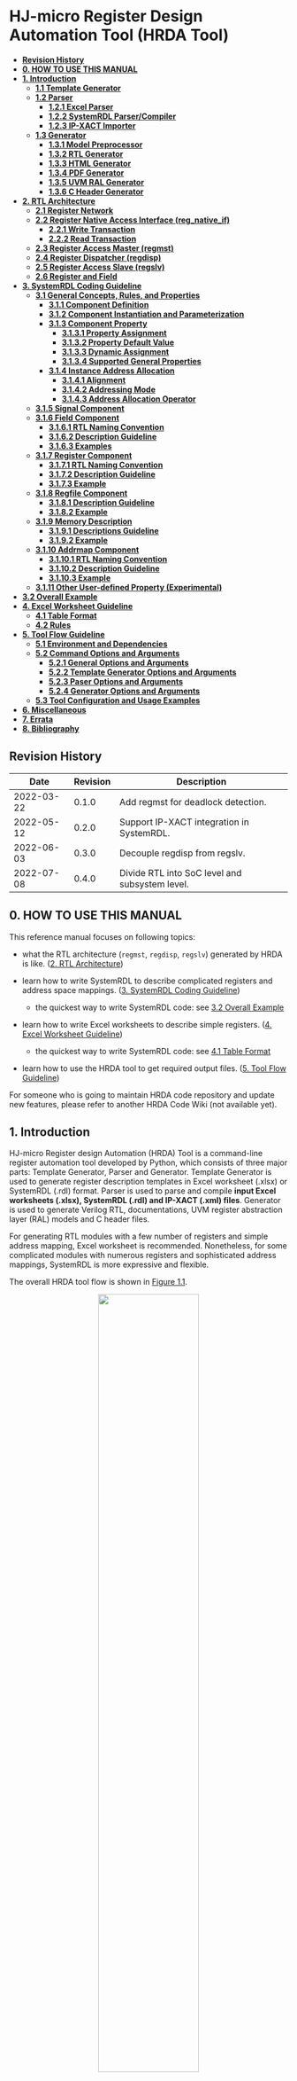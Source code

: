 # **HJ-micro Register Design Automation Tool (HRDA Tool)**

<!-- @import "[TOC]" {cmd="toc" depthFrom=2 depthTo=6 orderedList=false} -->

<!-- code_chunk_output -->

- [**Revision History**](#revision-history)
- [**0. HOW TO USE THIS MANUAL**](#0-how-to-use-this-manual)
- [**1. Introduction**](#1-introduction)
  - [**1.1 Template Generator**](#11-template-generator)
  - [**1.2 Parser**](#12-parser)
    - [**1.2.1 Excel Parser**](#121-excel-parser)
    - [**1.2.2 SystemRDL Parser/Compiler**](#122-systemrdl-parsercompiler)
    - [**1.2.3 IP-XACT Importer**](#123-ip-xact-importer)
  - [**1.3 Generator**](#13-generator)
    - [**1.3.1 Model Preprocessor**](#131-model-preprocessor)
    - [**1.3.2 RTL Generator**](#132-rtl-generator)
    - [**1.3.3 HTML Generator**](#133-html-generator)
    - [**1.3.4 PDF Generator**](#134-pdf-generator)
    - [**1.3.5 UVM RAL Generator**](#135-uvm-ral-generator)
    - [**1.3.6 C Header Generator**](#136-c-header-generator)
- [**2. RTL Architecture**](#2-rtl-architecture)
  - [**2.1 Register Network**](#21-register-network)
  - [**2.2 Register Native Access Interface (reg_native_if)**](#22-register-native-access-interface-reg_native_if)
    - [**2.2.1 Write Transaction**](#221-write-transaction)
    - [**2.2.2 Read Transaction**](#222-read-transaction)
  - [**2.3 Register Access Master (regmst)**](#23-register-access-master-regmst)
  - [**2.4 Register Dispatcher (regdisp)**](#24-register-dispatcher-regdisp)
  - [**2.5 Register Access Slave (regslv)**](#25-register-access-slave-regslv)
  - [**2.6 Register and Field**](#26-register-and-field)
- [**3. SystemRDL Coding Guideline**](#3-systemrdl-coding-guideline)
  - [**3.1 General Concepts, Rules, and Properties**](#31-general-concepts-rules-and-properties)
    - [**3.1.1 Component Definition**](#311-component-definition)
    - [**3.1.2 Component Instantiation and Parameterization**](#312-component-instantiation-and-parameterization)
    - [**3.1.3 Component Property**](#313-component-property)
      - [**3.1.3.1 Property Assignment**](#3131-property-assignment)
      - [**3.1.3.2 Property Default Value**](#3132-property-default-value)
      - [**3.1.3.3 Dynamic Assignment**](#3133-dynamic-assignment)
      - [**3.1.3.4 Supported General Properties**](#3134-supported-general-properties)
    - [**3.1.4 Instance Address Allocation**](#314-instance-address-allocation)
      - [**3.1.4.1 Alignment**](#3141-alignment)
      - [**3.1.4.2 Addressing Mode**](#3142-addressing-mode)
      - [**3.1.4.3 Address Allocation Operator**](#3143-address-allocation-operator)
  - [**3.1.5 Signal Component**](#315-signal-component)
  - [**3.1.6 Field Component**](#316-field-component)
    - [**3.1.6.1 RTL Naming Convention**](#3161-rtl-naming-convention)
    - [**3.1.6.2 Description Guideline**](#3162-description-guideline)
    - [**3.1.6.3 Examples**](#3163-examples)
  - [**3.1.7 Register Component**](#317-register-component)
    - [**3.1.7.1 RTL Naming Convention**](#3171-rtl-naming-convention)
    - [**3.1.7.2 Description Guideline**](#3172-description-guideline)
    - [**3.1.7.3 Example**](#3173-example)
  - [**3.1.8 Regfile Component**](#318-regfile-component)
    - [**3.1.8.1 Description Guideline**](#3181-description-guideline)
    - [**3.1.8.2 Example**](#3182-example)
  - [**3.1.9 Memory Description**](#319-memory-description)
    - [**3.1.9.1 Descriptions Guideline**](#3191-descriptions-guideline)
    - [**3.1.9.2 Example**](#3192-example)
  - [**3.1.10 Addrmap Component**](#3110-addrmap-component)
    - [**3.1.10.1 RTL Naming Convention**](#31101-rtl-naming-convention)
    - [**3.1.10.2 Description Guideline**](#31102-description-guideline)
    - [**3.1.10.3 Example**](#31103-example)
  - [**3.1.11 Other User-defined Property (Experimental)**](#3111-other-user-defined-property-experimental)
- [**3.2 Overall Example**](#32-overall-example)
- [**4. Excel Worksheet Guideline**](#4-excel-worksheet-guideline)
  - [**4.1 Table Format**](#41-table-format)
  - [**4.2 Rules**](#42-rules)
- [**5. Tool Flow Guideline**](#5-tool-flow-guideline)
  - [**5.1 Environment and Dependencies**](#51-environment-and-dependencies)
  - [**5.2 Command Options and Arguments**](#52-command-options-and-arguments)
    - [**5.2.1 General Options and Arguments**](#521-general-options-and-arguments)
    - [**5.2.2 Template Generator Options and Arguments**](#522-template-generator-options-and-arguments)
    - [**5.2.3 Paser Options and Arguments**](#523-paser-options-and-arguments)
    - [**5.2.4 Generator Options and Arguments**](#524-generator-options-and-arguments)
  - [**5.3 Tool Configuration and Usage Examples**](#53-tool-configuration-and-usage-examples)
- [**6. Miscellaneous**](#6-miscellaneous)
- [**7. Errata**](#7-errata)
- [**8. Bibliography**](#8-bibliography)

<!-- /code_chunk_output -->

<div STYLE="page-break-after: always;"></div>

## **Revision History**

| Date       | Revision | Description                               |
| ---------- | -------- | ----------------------------------------- |
| 2022-03-22 | 0.1.0    | Add regmst for deadlock detection.        |
| 2022-05-12 | 0.2.0    | Support IP-XACT integration in SystemRDL. |
| 2022-06-03 | 0.3.0    | Decouple regdisp from regslv.             |
| 2022-07-08 | 0.4.0    | Divide RTL into SoC level and subsystem level. |

<div STYLE="page-break-after: always;"></div>

## **0. HOW TO USE THIS MANUAL**

This reference manual focuses on following topics:

- what the RTL architecture (`regmst`, `regdisp`, `regslv`) generated by HRDA is like. ([2. RTL Architecture](#2-rtl-architecture))

- learn how to write SystemRDL to describe complicated registers and address space mappings. ([3. SystemRDL Coding Guideline](#3-systemrdl-coding-guideline))

  - the quickest way to write SystemRDL code: see [3.2 Overall Example](#32-overall-example)

- learn how to write Excel worksheets to describe simple registers. ([4. Excel Worksheet Guideline](#4-excel-worksheet-guideline))

  - the quickest way to write SystemRDL code: see [4.1 Table Format](#41-table-format)

- learn how to use the HRDA tool to get required output files. ([5. Tool Flow Guideline](#5-tool-flow-guideline))

For someone who is going to maintain HRDA code repository and update new features, please refer to another HRDA Code Wiki (not available yet).

<div style="page-break-after: always;"></div>

## **1. Introduction**

HJ-micro Register design Automation (HRDA) Tool is a command-line register automation tool developed by Python, which consists of three major parts: Template Generator, Parser and Generator. Template Generator is used to generate register description templates in Excel worksheet (.xlsx) or SystemRDL (.rdl) format. Parser is used to parse and compile **input Excel worksheets (.xlsx), SystemRDL (.rdl) and IP-XACT (.xml) files**. Generator is used to generate Verilog RTL, documentations, UVM register abstraction layer (RAL) models and C header files.

For generating RTL modules with a few number of registers and simple address mapping, Excel worksheet is recommended. Nonetheless, for some complicated modules with numerous registers and sophisticated address mappings, SystemRDL is more expressive and flexible.

The overall HRDA tool flow is shown in [Figure 1.1](#pics_tool_flow).

<center>
    <img id="pics_tool_flow" src="docs/pics/tool_flow.drawio.svg" width="60%"><br>
    <div style="display: inline-block;
        color: #708090;
        padding: 5px;">Figure 1.1 HRDA tool flow
    </div>
</center>

<div style="page-break-after: always;"></div>

### **1.1 Template Generator**

Template Generator provides convenience for designers working with Excel worksheets or not familiar with SystemRDL. For Excel worksheets, it generates several template tables including basic register definitions such as name, width, address offset, field definitions, etc., in one worksheet. For SystemRDL, it provides example code. Designers can refer to these templates and modify them to meet their own requirements.

See Excel worksheet template format in [Figure 4.1](#pics_excel_temp_cn), [Figure 4.2](#pics_excel_temp_en), SystemRDL template format in [3.2 Overall Example](#32-overall-example), and command options in [5.2.2 Template Generator Command Options and Arguments](#522-template-generator-options-and-arguments).

### **1.2 Parser**

#### **1.2.1 Excel Parser**

Excel Parser checks all input Excel worksheets including basic format and design rules, and then converts them into SystemRDL files, which will be submitted to the `SystemRDL Compiler` later. Intermediate SystemRDL code generation also allows the designer to add more complicated features supported by SystemRDL.

To learn what rules are checked and how to write an acceptable Excel worksheet, see [4. Excel Worksheet Guideline](#4-excel-worksheet-guideline). Once any rule is violated, Excel parser will raise error message and indicate where error occurs.

#### **1.2.2 SystemRDL Parser/Compiler**

SystemRDL parser relies on an open-source project [SystemRDL Compiler](https://github.com/SystemRDL/systemrdl-compiler). SystemRDL Compiler is able to parse, compile, elaborate and check SystemRDL files followed by [SystemRDL 2.0 Specification](https://www.accellera.org/images/downloads/standards/systemrdl/SystemRDL_2.0_Jan2018.pdf) to generate a traversable and hierarchical register model as a Python object. Its basic workflow is shown in [Figure 1.2](#pics_systemrdl_compiler).

<center>
    <img id="pics_systemrdl_compiler" src="docs/pics/systemrdl_compiler/flow.svg" width="60%"><br>
    <div style="display: inline-block;
    color: #708090;
    padding: 5px;">Figure 1.2 SystemRDL Compiler workflow </div>
</center>

Simple example:

```systemrdl
reg my_reg_t {
    field {} f1;
    field {} f2;
};

addrmap top {
    my_reg_t A[4];
    my_reg_t B;
};
```

Once compiled, the register model can be described like this:

<center>
    <img id="pics_systemrdl_compiler" src="docs/pics/systemrdl_compiler/ex1.svg" width="60%"><br>
    <div style="display: inline-block;
    color: #708090;
    padding: 5px;">Figure 1.3 hierarchical register model</div>
</center>

The hierarchical register model bridges HRDA Parser and Generator. Parser ultimately generates this model, and everything generated by Generator is based on it.

For a detailed description of this model, see [SystemRDL Compiler Documentation](https://systemrdl-compiler.readthedocs.io/en/stable/index.html).

#### **1.2.3 IP-XACT Importer**

The IP-XACT importer relies on an open-source project [PeakRDL-ipxact](https://github.com/SystemRDL/peakrdl-ipxact), and involves the ability to compile from IP-XACT data exchange document (.xml) format into a SystemRDL register model.

Importing IP-XACT definitions can occur at any point alongside normal SystemRDL file compilation. When an IP-XACT file is imported, the register description is loaded into the SystemRDL register model as if it were an `addrmap` component declaration. Once imported, the IP-XACT contents can be used as-is, or referenced from another SystemRDL file.

### **1.3 Generator**

#### **1.3.1 Model Preprocessor**

Model Preprocessor traverses the register model compiled by Parser, during which it modifies and double-check properties and hierarchical relationship.

To be more concrete, for component instances in SystemRDL:

- addrmap
  - complement user-defined properties to distinguish different RTL types of addrmap instances
    - *hj_gennetwork*
    - *hj_genmst*
    - *hj_gendisp*
    - *hj_genslv*
    - *hj_flatten_addrmap*
    - *hj_3rd_party_ip*
  - check whether properties above are mutually exclusive
  - complement RTL module names of all regmst, regdisp, regslv instances
- mem
  - check memory width
  - whether memories are instantiated under regdisp or 3rd party IP
- field
  - insert `hdl_path_slice` for UVM RAL model generation

Addtionally:

- check violations of instance hierarchy relationship
- filter some instances by setting ispresent to false, thus generated uvm ral model would ignore them (wildcard matching are supported)

#### **1.3.2 RTL Generator**

RTL Generator is the core functionality of HRDA. It traverses the preprocessed register model and generates Verilog RTL.

For the detailed architecture, see [2. RTL Architecture](#2-rtl-architecture).

#### **1.3.3 HTML Generator**

HTML Generator relies on an open-source project [PeakRDL-html](https://github.com/SystemRDL/peakrdl-html). It is able to generate address space documentation HTML file from the preprocessed register model. A simple example of exported HTML is shown in [Figure 1.4](#pics_html_ex).

<center>
    <img id="pics_html_ex" src="docs/pics/html_ex.png" width="60%"><br>
    <div style="display: inline-block;
        color: #708090;
        padding: 5px;">Figure 1.4 HTML document example
    </div>
</center>

------------------------------

**Warning:** Once there are numerous registers, such as tens of thousands, the generation process and the response the generated HTML page will be very slow and stuck at the loading process.

------------------------------

#### **1.3.4 PDF Generator**

#### **1.3.5 UVM RAL Generator**

UVM RAL Generator relies on an open-source project [PeakRDL-uvm](https://github.com/SystemRDL/peakrdl-uvm).

#### **1.3.6 C Header Generator**

<div style="page-break-after: always;"></div>

## **2. RTL Architecture**

Control and status regsiters are distributed all around the chip in different subsystems, such as NoC, PCIe, MMU, SoC interconnect, Generic Interrupt Controller, Security, etc. Not only hardware logic inside the respective subsystem, but also software needs to access them via system bus. HRDA provides a unified RTL architecture to make all these registers accessible by hardware, and software, namely visible to Application Processors (APs). All RTL modules generated by HRDA ultimately forms a network where each subsystem designer occupies one or more register trees (see more details in [2.1 Register Network](#21-register-network)).

<div style="page-break-after: always;"></div>

### **2.1 Register Network**

Register Network, or `reg_network`, is a multi-root hierarchical network. The overall network architecture is shown in [Figure 2.1](#pics_reg_network).

<center>
    <img id="pics_reg_network" src="docs/pics/rtl/reg_network.drawio.svg"><br>
    <div style="display: inline-block;
    color: #708090;
    padding: 5px;">Figure 2.1 register network architecture</div>
</center>

`reg_network` is divided into SoC level and subsystem level. At SoC level, there are Register Access Master (`regmst`) and Register Dispatcher (`regdisp`) modules. At subsystem level, there may be Register Access Slave (`regslv`) modules, 3rd party IPs, memories, or nested `regdisp` modules, which depends on the SystemRDL description subsystem designers provide.

The entire network consists of many SoC-level Register Trees (`reg_tree`) at top of which are `regmst` modules which connect to upstream interconnect unit, such as ARM NIC-450 Non-coherent Interconnect by standard AMBA protocol (APB now). The number of SoC-level `reg_tree` modules determines the number of interface the upstream interconnect forwards.

`regmst` is the root of a SoC-level `reg_tree`. It converts `APB` interface to Register Native Access Interface (`reg_native_if`). See more details in [2.2 Register Native Access Interface (reg_native_if)](#22-register-native-access-interface-reg_native_if). **But subsystem designers only need to be concerned about subsystem-level `reg_tree` originated at a `regdisp` module as root node.** Designers need to write SystemRDL code delicately to construct subsystem-level `reg_tree` modules, and connect them to upstream NIC-450 to support concurrent register access between different `reg_tree`.

------------------------------

**Note:** For deisgners who only need to generate internal registers not accessed through the `reg_network`, HRDA only requires SystemRDL or Excel worksheets that describe `regslv` modules (see [2.5 Register Access Slave (regslv)](#25-register-access-slave-regslv)).

------------------------------

There are some submodules in `reg_tree`:

- Register Access Master (`regmst`): an RTL module that serves as the root node of SoC-level `reg_tree`. It is responsible for transaction reception from upstream interconnect and transaction forwarding to downstream modules (actually `regdisp`), and monitoring child node status as well. See more details in [2.3 Register Access Master (regmst)](#23-register-access-master-regmst).

- Register Dispatcher (`regdisp`): an RTL module that selectively dispatches transactions from upstream `reg_native_if` to one or more downstream `reg_native_if`. At SoC level, `regdisp` serves as a immediate child of `regmst` conducting one-to-many transaction forwarding. While at subsystem level, `regdisp` can either be the root node or child node (but not terminal node) in subsystem-level `reg_tree`. See more details in [2.4 Register Dispatcher (regdisp)](#24-register-dispatcher-regdisp)

- Register Access Slave (`regslv`): an RTL module that contains all **internal** registers described by SystemRDL or Excel worksheets. According to design and generation principles, **`regslv` modules can only be connected to `regdisp` and serve as terminal nodes in `reg_tree`.** If some registers are declared to be **external** in SystemRDL, `regslv` won't consist of their RTL code. See more details in [2.5 Register Access Slave (regslv)](#25-register-access-slave-regslv).

- 3rd party IP: registers in other 3rd party IPs can also be accessed by connecting themselves to `reg_tree` via `reg_native_if`. According to design and generation principles, **3rd party IPs can only be connected to `regdisp` nodes and serve as terminal nodes in `reg_tree`.**

- Memory: in some situations, memory is used to implement logical registers. External memories can be mapped to the register address space and integrated into the unified management of `reg_network` via `reg_native_if`, at which point the system bus sees no difference in the behavior of memory accesses and register accesses. According to design and generation principles, **memories can only be connected to `regdisp` and serve as terminal nodes in `reg_tree`.**

All modules above are corresponding to some components defined in the SystemRDL description written by designers, and their relationship can be found in [4. Excel Worksheet Guideline](#4-excel-worksheet-guideline) and [3. SystemRDL Coding Guideline](#3-systemrdl-coding-guideline).

------------------------------

**Note:** `reg_network` and `reg_tree` are not the RTL code generation boundry. In other words, there is not a RTL module named `reg_network` or `reg_tree`. Only separate `regdisp` and `regslv` RTL modules at subsystem level, and `regmst` modules at SoC level are generated.

------------------------------

### **2.2 Register Native Access Interface (reg_native_if)**

Typically, except that the upstream interface of `regmst` is `APB`, every module is connected to another one as a child node in `reg_tree` via Register Native Access Interface (`reg_native_if`). `reg_natvie_if` is used under following circumstances in `reg_network`:

- `regmst <-> regdisp`

- `regdisp <-> regdisp`

- `regdisp <-> regslv`

- `regdisp <-> 3rd party IP`

- `regdisp <-> memory`

All signals are listed in [Table 2.2](#table_rni_def):

| Signal Name | Direction | Width | Description | Comments |
| ----------- | --------- | ----- | ----------- | -------- |
| req_vld     | input from upstream, output to downstream | 1 | request valid |
| ack_vld     | output to upstream, input from downstream | 1 | acknowledgement valid |
| addr        | input from upstream, output to downstream | *BUS_ADDR_WIDTH* | address |
| wr_en       | input from upstream, output to downstream | 1 | write enable |
| rd_en       | input from upstream, output to downstream | 1 | read enable |
| wr_data     | input from upstream, output to downstream | *BUS_DATA_WIDTH* | write data |
| rd_data     | output to upstream, input from downstream | *BUS_DATA_WIDTH* | read data |
| err         | output to upstream, input from downstream | 1 | error report signal | optional
| soft_rst    | input from upstream, output to downstream | 1 | soft reset all components but not register value | optional
<center>
    <div id="table_rni_def" style="display: inline-block;
        color: #708090;
        padding: 5px;">Table 2.2 reg_native_if definition
    </div>
</center>

where `BUS_ADDR_WIDTH` defaults to 64 bit, and `BUS_DATA_WIDTH` defaults to 32 bit.

As mentioned before, `reg_native_if` can be forwarded to connect external memories or 3rd party IPs which serve as terminal nodes in `reg_tree`. The following [2.2.1 Write Transaction](#221-write-transaction) and [2.2.2 Read Transaction](#222-read-transaction) sections show basic transaction sequences to help designers integrate modules and connect wires.

For one read or write transaction, **`ack_vld` is not allowed to be asserted by downstream modules before `req_vld` is asserted**.

#### **2.2.1 Write Transaction**

There are two methods for write transactions. One is with no wait state: `ack_vld` is asserted once `req_vld` and `wr_en` raises. The other is with one or more wait states: `ack_vld` is asserted after `req_vld` and `wr_en` have raised for more than one cycles. `req_vld`, `addr`, `wr_en` and `wr_data` should be valid at the same cycle, and are valid for **only one cycle**.

<center>
    <img id="pics_rni_write_trans_1" src="docs/pics/reg_native_if/write_trans_1.svg"><br>
    <div style="display: inline-block;
        color: #708090;
        padding: 5px;">Figure 2.3 write transaction without wait state
    </div><br>
    <br>
</center>

<center>
    <img id="pics_rni_write_trans_2" src="docs/pics/reg_native_if/write_trans_2.svg"><br>
    <div style="display: inline-block;
        color: #708090;
        padding: 5px;">Figure 2.4 write transaction with one or more wait states
    </div>
</center>

#### **2.2.2 Read Transaction**

There are two methods for read transactions. One is with no wait state: `ack_vld` is asserted and `rd_data` are valid once `req_vld` and `rd_en` raises. The other is with one or more wait states: `ack_vld` is asserted after `req_vld` and `rd_en` have raised for more than one cycles. `req_vld`, `addr`, `rd_en` should be valid at the same cycle, and are valid for **only one cycle**.

<center>
    <img id="pics_rni_read_trans_1" src="docs/pics/reg_native_if/read_trans_1.svg"><br>
    <div style="display: inline-block;
        color: #708090;
        padding: 5px;">Figure 2.5 read transaction with no wait state
    </div><br>
    <br>
</center>

<center>
    <img id="pics_rni_read_trans_2" src="docs/pics/reg_native_if/read_trans_2.svg"><br>
    <div style="display: inline-block;
        color: #708090;
        padding: 5px;">Figure 2.6 read transaction with one or more wait states
    </div><br>
    <br>
</center>

### **2.3 Register Access Master (regmst)**

The top-level (root) `addrmap` instance in SystemRDL corresponds to a `regmst` module, and the RTL module name (also file name) is `regmst_<suffix>`, where `<suffix>` is instance name of root `addrmap` in SystemRDL.

If input files are Excel worksheets only, all of them will be converted to SystemRDL and an extra top-level (root) `addrmap` will be automatically generated, the instance name is `excel_top` or assigned by `-m/--module` option (see [5.2 Command Options and Arguments](#52-command-options-and-arguments)).

`regmst` is the root node of `reg_tree`, and is responsible for monitoring all downstream nodes. [Figure 2.7](#pics_regmst_rtl_infra) shows the architecture of `regmst`.

<center>
    <img id="pics_regmst_rtl_infra" src="docs/pics/rtl/regmst_rtl_infra.drawio.svg"><br>
    <div style="display: inline-block;
        color: #708090;
        padding: 5px;">Figure 2.7 regmst architecture
    </div>
</center>

`regmst` bridges SoC-level interconnect (`APB` now) and `reg_native_if`. `addr_decoder` decodes the **absolute address** from `APB` interface and `mst_fsm` launches the access request to downstream modules (actually `regdisp`).

Then `regmst` starts a timer. If a timeout event occurs in waiting for response from downstream modules, `regmst` responds to the upstream interconnect with `PREADY` and `PSLVERR` asserted, and with fake data `0xdead_1eaf` if it is a read transaction, and aseerts an interrupt to report the timeout event. Meanwhile, unresponded request information is logged in local registers of `regmst` and software is able to determine the problematic module by reading them. Software also can assert soft reset by writing to the soft-reset register, which results in `regmst` broadcasting a synchronous reset signal to all downstream modules so that all sequential logic (FSM in `regslv`, all flip-flops, bridge components, etc.) can be reset to prevent `reg_tree` from being stuck in waiting for response (`ack_vld`).

`regmst` module does not support outstanding transactions, so the process logic is quite straitforward:

  1. Once receiving an APB transaction, `addr_decoder` in `regmst` decodes the **absolute address** to determine whether current access belongs to its downstream modules

  2. `regmst` forwards access to the downstream `regdisp` module, then waits for response (`ack_vld`), and starts a timer as well.

     - If downstream modules responds with `ack_vld` asserted in `reg_native_if`, `regmst` responds to the upstream interconnect with `PREADY` asserted in `APB` interface, then `mst_fsm` resets timer and returns to idle state.

     - If a timeout event occurs, `regmst` logs current address, finishes the transaction with `PREADY` and `PSLVERR` asserted, and returns fake data if it is a read transaction, and asserts the interrupt signal.

     - Software sets the soft-reset register inside `regmst` which then asserts global synchronous reset signal to all downstream modules.

With regard to clock domain, `regmst` runs on the register native domain (typically 50MHz).

[Table 2.8](#table_regmst_ports) shows port definitions of `regmst`.

// TODO
|    Port     | Direction | Width | Description |
| ----------- | --------- | ----- | ----------- |
<center>
    <div id="table_regmst_ports" style="display: inline-block;
        color: #708090;
        padding: 5px;">Table 2.8 regmst port definition
    </div>
</center>

### **2.4 Register Dispatcher (regdisp)**

The immediate sub-addrmap instance of root `addrmap` or any `addrmap` instance which is assigned *hj_gendisp = true* corresponds to a `regdisp` module, and the RTL module name (also file name) is `regdisp_<suffix>`, where `<suffix>` is current `addrmap` instance name in SystemRDL.

`regdisp` is responsible for one-to-many access request dispatch like an inverse multiplexor, and it is **the only module in `reg_tree` that can connect multiple downstream modules which may be `regslv` modules implementing internal registers, 3rd party IPs, external memories or another `regdisp` module via `reg_native_if`**. [Figure 2.9](#pics_regdisp_rtl_infra) shows the architecture of `regdisp`.

<center>
    <img id="pics_regdisp_rtl_infra" src="docs/pics/rtl/regdisp_rtl_infra.drawio.svg"><br>
    <div style="display: inline-block;
        color: #708090;
        padding: 5px;">Figure 2.9 regdisp architecture
    </div>
</center>

As [Figure 2.9](#pics_regdisp_rtl_infra) shows, `regdisp` has additional optional functionalities based on design requirements described in SystemRDL by explicitly assigning user-defined properties such as *hj_use_abs_addr*, *hj_use_upstream_ff*, *hj_use_backward_ff* in `addrmap` components (see [3.1.10 Addrmap Component](#3110-addrmap-component)):

- Convert absolute address to base offset in `reg_native_if::addr` (assign *hj_use_abs_addr = false* in current `addrmap` representing for `regdisp`)

  - If base address of the downstream module is aligned, simply clip several high bits of `addr`. For example,

    ```verilog
    // cut 48 higher bits and reserve only 16 lower bits
    assign  addr_pre[0] = {48'b0, addr_imux[0]][15:0]};
    ```

  - Otherwise, generate a subtractor. For example,

    ```verilog
    // base address is 0x20c
    assign  addr_pre[0] = addr_imux[0] - 64'h20c;
    ```

- Insert DFFs alongside the forward datapath of `reg_native_if` (assign *hj_use_upstream_ff = true* in immediate sub-addrmap of current `addrmap` representing for `regdisp`)

- Insert a DFF alongside the backward datapath of `reg_native_if` (assign *hj_use_backward_ff = true* in current `addrmap` representing for `regdisp`)

With regard to clock domain, `regdisp` runs on the register native domain (typically 50MHz).

[Table 2.10](#table_regdisp_ports) shows port definitions of `regdisp`.

// TODO
|    Port             | Direction | Width | Description |
| ------------------  | --------- | ----- | ----------- |
| upstream__req_vld   | input     | 1 |
| upstream__ack_vld   | output    | 1 |
| upstream__wr_en     | input     | 1 |
| upstream__rd_en     | input     | 1 |
| upstream__addr      | input     | BUS_ADDR_WIDTH |
| upstream__wr_data   | input     | BUS_DATA_WIDTH |
| upstream__rd_data   | output    | BUS_DATA_WIDTH |
| downstream__req_vld | output    | 1 |
| downstream__ack_vld | input     | 1 |
| downstream__wr_en   | output    | 1 |
| downstream__rd_en   | output    | 1 |
| downstream__addr    | output    | BUS_ADDR_WIDTH |
| downstream__wr_data | output    | BUS_DATA_WIDTH |
| downstream__rd_data | input     | BUS_DATA_WIDTH |
<center>
    <div id="table_regdisp_ports" style="display: inline-block;
        color: #708090;
        padding: 5px;">Table 2.10 regdisp port definition
    </div>
</center>

### **2.5 Register Access Slave (regslv)**

`regslv` modules are used to implement internal registers. Any `addrmap` instance which is assigned *hj_genslv = true* or an Excel worksheet corresponds to a `regslv` module, and the RTL module name (also file name) is `regslv_<suffix>`, where `<suffix>` is the `addrmap` instance name in SystemRDL or Excel worksheet name.

[Figure 2.11](#pics_regslv_rtl_infra) shows the architecture of `regslv`.

<center>
    <img id="pics_regslv_rtl_infra" src="docs/pics/rtl/regslv_rtl_infra.drawio.svg"><br>
    <div style="display: inline-block;
        color: #708090;
        padding: 5px;">Figure 2.11 regslv architecture
    </div>
</center>

`regslv` is the terminal node in `reg_tree` and its immediate parent node is `regdisp`, so it does not forward any interface. Designers should use `regdisp` if they want to forward interface to 3rd party IPs or external memories.

[Table 2.12](#table_regdisp_ports) shows port definition of `regslv`.

// TODO
|    Port     | Direction | Width | Description |
| ----------- | --------- | ----- | ----------- |
<center>
    <div id="table_regslv_ports" style="display: inline-block;
        color: #708090;
        padding: 5px;">Table 2.12 regslv port definition
    </div>
</center>

### **2.6 Register and Field**

`field` is the structural component at the lowest level. The `field` architecture is shown in [Figure 2.13](#pics_field_rtl_infra).

<center>
    <img id="pics_field_rtl_infra" src="docs/pics/rtl/field_rtl_infra.drawio.svg"><br>
    <div style="display: inline-block;
        color: #708090;
        padding: 5px;">Figure 2.13 field architecture
    </div>
</center>

The `field` module implements hardware and software access types defined in Excel worksheets, SystemRDL and IP-XACT files.

`sw_ctrl` unit corresponds to software access (read and write) types of registers. It uses software access signals from `slv_fsm` in `regslv`, which are initially forwarded by `reg_native_if` from upstream modules.

All supported software access types are listed in [Table 2.14](#table_sw_rd_prop) and [Table 2.15](#table_sw_wr_prop). `field` can be readable and writeable, write only once, and has some read or write side-effects on software behavior. Additionally, *alias* and *shared* property in SystemRDL can be used to describe `reg` if designers wants to generate registers with more than one software address locations and access types but only one physical implementation. If *alias* or *shared* property is assigned in SystemRDL, a corresponding number of software control (`sw_ctrl`) units will be generated. For simple register description without *alias* or *shared* property, there is only one `sw_ctrl` instance in `field` RTL.

| Software Read Type | Description                                          |
| ------------------ | ---------------------------------------------------- |
| NA                 | not allowed to read (if read, read data are all 0's) |
| R                  | able to read, no side effect                         |
| RCLR               | all bits of the field are cleared to 0 after read    |
| RSET               | all bits of the field are set to 1 after read        |
<center>
    <div id="table_sw_rd_prop" style="display: inline-block;
        color: #708090;
        padding: 5px;">Table 2.14 supported software read types
    </div>
</center>

| Software Write Type | Description                                                |
| ------------------- | ---------------------------------------------------------- |
| W1                  | write once (only first write after reset is valid)         |
| WOCLR               | bitwise write 1 to clear (`field = field & ~write_data`)   |
| WOSET               | bitwise write 1 to set (`field = field | write_data`)      |
| WOT                 | bitwise write 1 to toggle (`field = field ^ write_data`)   |
| WZS                 | bitwise write 0 to set (`field = field | ~write_data`)     |
| WZC                 | bitwise write 0 to clear (`field = field & write_data`)    |
| WZT                 | bitwise write 0 to toggle (`field = field ~^ write_data`)  |
<center>
    <div id="table_sw_wr_prop" style="display: inline-block;
        color: #708090;
        padding: 5px;">Table 2.15 supported software write types
    </div>
</center>

`hw_ctrl` unit corresponds to hardware access types of registers. It simply uses `hw_pulse` and `hw_value` for hardware access, and these two signals also appear in `regslv` module port declaration if the `field` instance they belong to are writeable on hardware behavior.

All supported hardware access types are listed in [Table 2.16](#table_hw_acc_prop).

| Hardware Access Type | Description                                 |
| -------------------- | ------------------------------------------- |
| R   | read only, thus `<field_name>__pulse` and `<field_name>__next_value` are not generated as `regslv` ports |
| W   | write only, thus `<field_name>__curr_value` are not generated as `regslv` ports |
| RW  | able to read and write when `hw_pulse` is asserted |
| CLR | bitwise write to clear, and `hw_pulse` input is ignored |
| SET | bitwise write to set, and `hw_pulse` input is ignored |
<center>
    <div id="table_hw_acc_prop" style="display: inline-block;
        color: #708090;
        padding: 5px;">Table 2.16 supported hardware access types
    </div>
</center>

All supported sodtware and hardware access types also can be found in the verilog header file `field_attr.vh`.

------------------------------

**Note:** `hw_pulse` and `hw_value` correspond to `<field_inst_name>__pulse` and `<field_inst_name>__next_value` as port names of `regslv`, and `field_value` corresponds to `<field_inst_name>__curr_value` as the port name of `regslv`.

------------------------------

Additionally, there are some other advanced features in SystemRDL that can be implemented and generated as RTL code. See more in [SystemRDL Coding Guideline](#systemrdl-coding-guideline).

`field` is concatenated to form `register` and mapped into address space for software access, as shown in [Figure 2.17](#pics_field_concat_reg).

<center>
    <img id="pics_field_concat_reg" src="docs/pics/rtl/field_concat_reg.drawio.svg" width="80%"><br>
    <div style="display: inline-block;
        color: #708090;
        padding: 5px;">Figure 2.17 fields are concatenated to form registers (software view)
    </div>
</center>

<div style="page-break-after: always;"></div>

## **3. SystemRDL Coding Guideline**

SystemRDL is a language for the design and delivery of intellectual property (IP) products used in designs. SystemRDL semantics supports the entire life-cycle of registers from specification, model generation, and design verification to maintenance and documentation. Registers are not just limited to traditional configuration registers, but can also refer to register arrays and memories.

This chapter is based on the [SystemRDL 2.0 Specification](https://www.accellera.org/images/downloads/standards/systemrdl/SystemRDL_2.0_Jan2018.pdf). In other words, it specifies a subset of SystemRDL syntax and features to use, and some pre-defined properties under this framework. What's more significant, **except for general concepts and rules which may not be covered in [3.1 General Concepts, Rules, and Properties](#31-general-concepts-rules-and-properties) completely, HRDA Tool only interpret SystemRDL features mentioned in this chapter, namely other features are not supported and make no sense or even raise some unknown error in the tool back-end generation process**.

<div style="page-break-after: always;"></div>

### **3.1 General Concepts, Rules, and Properties**

------------------------------

**Def:** Some definition marks and conventions in this chapter:

- `[]` indicates optional parameters. For example, the value assignment is optional in the following line:

  `default property_name [= value];`

- `{}` indicates items that can be repeated zero or more times. For example, the following shows one or more universal properties can be specified for this command:

  `mnemonic_name = value [{{universal_property;}*}];`

- `*` signifies that parameter can be repeated. For example, the following line means multiple properties can be specified for this command:

  `field {[property;]*} name = value;`

------------------------------

#### **3.1.1 Component Definition**

A component in SystemRDL is the basic building block or a container which contains properties that further describe this component’s behavior. There are several structural components in SystemRDL: `field`, `reg`, `mem`, `regfile`, and `addrmap`. All structural components are supported in HRDA Tool, and their mappings to RTL module are as follows:

- `field` describes fields in registers.

- `reg` describes registers that contains many fields

- `regfile` is used to pack the same sort of registers together to make it easier to orgnize them and understand their meaning. `regfile` is also used to allocate an base address.

- `addrmap`: similar to `regfile` on packing register and allocating addresses. What's different and more important, some types of `addrmap` defines the **RTL code generation boundary**. There are six types of `addrmap` which corresponds to the entire `reg_network`, `regmst`, `regdisp`, `regslv`, `3rd party IP` and flattened address map respectively, and they are distinguished by user-defined properties in HRDA (see [3.1.10 Addrmap Component](#3110-addrmap-component)).

Additionally, HRDA supports a non-structural component, `signal`. Signals are used to describe synchronous resets of `field`. But SystemRDL specification does not seem to allow direct reference to `signal` components in property assignment by their names, so HRDA implements it by assigning a string to a user-defined property named `hj_syncresetsignal`, see [3.1.5 Signal Component](#315-signal-component)) and [3.1.6 Field Component](#316-field-component).

SystemRDL components can be defined in two ways: *definitively* or *anonymously*.

- *Definitive* defines a named component type, which is instantiated in a separate statement. The definitive definition is suitable for reuse.

- *Anonymous* defines an unnamed component type, which is instantiated in the same statement. The anonymous definition is suitable for components that are used once.

A *definitive* definition of a component appears as follows.

```systemrdl
component new_component_name [#(parameter_definition [, parameter_definition]*)]
{[component_body]} [instance_element [, instance_element]*];
```

An *anonymous* definition (**and also instantiation**) of a component appears as follows.

```systemrdl
component {[component_body]} instance_element [, instance_element]*;
```

More explanations:

- `component` is one of the keywords mentioned above (`field`, `reg`, `regfile`, `addrmap`, `signal`).

- For a *definitively* defined component, `new_component_name` is the user-specified name for the component.

- For a *definitively* defined component, `parameter_definition` is the user-specified parameter as defined like this:

  ```systemrdl
  parameter_type parameter_name [= parameter_value]
  ```

  where `parameter_type` is a type reference taken from the list of SystemRDL types, `parameter_name` is a user-specified parameter name, and `parameter_value` is an expression whose resolved type should be consistent with `parameter_type`.

- For an *anonymously* defined component, `instance_element` is the description of instantiation attributes, as defined like this:

  ```systemrdl
  instance_name [{[constant_expression]}* | [constant_expression : constant_expression]][addr_alloc]
  ```

- The `component_body` is comprised of zero or more of the following.

  - Default property assignments

  - Property assignments

  - Component instantiations

  - Nested component definitions

- The first instance name of an *anonymous* definition is also used as the component type name.

- The *address allocation operators* like *stride* (`+=`), *alignment* (`%`), and *offset* (`@`) of *anonymous* instances are the same as the definitive instances. See [3.1.4.3 Address Allocation Operator](#3143-address-allocation-operator) for more information.

Components can be defined in any order, as long as each component is defined before it is instantiated. **All structural components (and signals) need to be instantiated before being generated.**

Here is an example for register definition, where the register `myReg` is a definitive definition, and the field `data` is an *anonymous* definition (also instantiation):

```systemrdl
reg myReg #(longint unsigned SIZE = 32, boolean SHARED = true) {
    regwidth = SIZE;
    shared = SHARED;
    field {} data[SIZE – 1];
};
```

For more details, see [SystemRDL 2.0 Specification](https://www.accellera.org/images/downloads/standards/systemrdl/SystemRDL_2.0_Jan2018.pdf) Chapter 5.1.1.

#### **3.1.2 Component Instantiation and Parameterization**

In a similar fashion to defining components, SystemRDL components can be instantiated in two ways.

- A *definitively* defined component is instantiated in a separate statement, as follows:

  ```systemrdl
  type_name [#(parameter_instance [, parameter_instance]*)] instance_element [, instance_element]* ;
  ```

  For example:

  ```systemrdl
  // myReg is defined before
  myReg reg_0, reg_1, reg_2;
  ```

- An *anonymously* defined component is instantiated in the statement that defines it. For example:

  ```systemrdl
  // The following code fragment shows a simple scalar field component instantiation
  field {} myField; // single bit field instance named "myField"

  // The following code fragment shows a simple array field component instantiation.
  field {} myField[8]; // 8 bit field instance named "myField"
  ```

Parameters can be overwritten during component instantiation. Here is an example:

```systemrdl
addrmap myAmap {
    myReg reg32;
    myReg reg32_arr[8];
    myReg #(.SIZE(16)) reg16;
    myReg #(.SIZE(8), .SHARED(false)) reg8;
};
```

For more details, see [SystemRDL 2.0 Specification](https://www.accellera.org/images/downloads/standards/systemrdl/SystemRDL_2.0_Jan2018.pdf) Chapter 5.1.2.

#### **3.1.3 Component Property**

In SystemRDL, components have various properties to determine their behavior. For built-in properties, there are general component properties and specific properties for each component type (`field`, `reg`, `addrmap`, etc.) in SystemRDL. Each property is associated with at least one data type (HRDA supports *boolean*, *string*, *bit*, *longint unsigned*, *accesstype*, *addressingtype*, *onreadtype*, *onwritetype*, *precedencetype*, *array*). In addition to build-in properties, SystemRDL also supports for user-defined properties, and HRDA tool pre-defines some user-defined properties to assist RTL module generation process, which are concretely specified in following chapters of each component type.

##### **3.1.3.1 Property Assignment**

A property assignment appears as follows:

```systemrdl
    property_name [= expression];
```

When expression is not specified, it is presumed the `property_name` is of type boolean and the default value is set to `true`.

For example:

```systemrdl
field myField {
    rclr; // Bool property assign, set implicitly to true
    woset = false; // Bool property assign, set explicitly to false
    name = "my field"; // string property assignment
    sw = rw; // accesstype property assignment
};
```

##### **3.1.3.2 Property Default Value**

Default values for a given property can be set within the current or any enclosing lexical scope. Any components defined in the same or enclosed lexical scope as the default property assignment shall use the default values for properties in the component not explicitly assigned in a component definition. A  specific property default value shall only be set once per scope. A default property assignment appears as follows.

```systemrdl
default property_name [= value];
```

When the value is not specified, the property shall be assigned the boolean value *true*.

For example:

```systemrdl
field {} outer_field ;
reg {
    default name = "default name";
    field {} f1; // assumes the name "default name" from above
    field { name = "new name";} f2; // name assignment overrides "default name"
    outer_field f3 ; // name is undefined, since outer_field is not
                     // defined in the scope of the default name
} some_reg;
```

##### **3.1.3.3 Dynamic Assignment**

Properties can be assigned in two ways. One is at the definition time like the example above, the other way is called *dynamic assignment* using the `->` operator. For example:

```systemrdl
reg {
    field {} f1;
    f1->name = "New name for Field 1";
} some_reg[8];

some_reg->name = "This value is applied to all elements in the array";
some_reg[3]->name = "Only applied to the 4th item in the array of 8";
```

Dynamic assignment allows the designer to overwrite or assign properties outside component definitions, thus provides much convenience for component instantiation.

##### **3.1.3.4 Supported General Properties**

All general component properties supported by HRDA are described in [Table 3.1](#table_general_prop), and other supported component-specific properties are also discussed in following chapters.

| Property | Description                                                    | Type       | Dynamic Assignment |
| -------- | -------------------------------------------------------------- | ---------- | ------------------ |
| name     | Specifies a more descriptivename (for documentation purposes). | *string*   | Supported          |
| desc     | Describes the component’s purpose.                             | *string*   | Supported          |
<center>
    <div id="table_general_prop" style="display: inline-block;
        color: #708090;
        padding: 5px;">Table 3.1 all supported general component properties
    </div>
</center>

#### **3.1.4 Instance Address Allocation**

The offset of an component instance is relative to its parent component instance. If an instance is not explicitly assigned an address using address allocation operators (see [Address Allocation Operator](#3143-address-allocation-operator)), HRDA assigns addresses according to the alignment and addressing mode. The address of an instance from the top-level `addrmap` is calculated by adding the instance offset and the offset of all its parent instances.

##### **3.1.4.1 Alignment**

The `alignment` property supported in `addrmap` and `regfile` components defines the byte value of which addresses of all instances inside the corresponding addressable component instance shall be a integral multiple. The value of `alignment` shall be a power of two ($2^N$) and is inherited by all child component instances. By default, instantiated components shall be aligned to a multiple of their width (e.g., the address of a 64-bit register is aligned to the next 8-byte boundary).

A simple example:

```systemrdl
regfile fifo_rfile {
    alignment = 8;
    reg {field {} a;} a; // Address of 0
    reg {field {} a;} b; // Address of 8. Normally would have been 4
};
```

##### **3.1.4.2 Addressing Mode**

The `addressing` property can only be used in `addrmap` component. There are three addressing modes: `compact`, `regalign` (default), and `fullalign`.

- `compact` specifies the components are packed tightly together but are still aligned to the `accesswidth` parameter. Examples are as follows.

```systemrdl
addrmap some_map {
    default accesswidth=32;
    addressing=compact;
    reg { field {} a; } a; // Address 0x0 - 0x3: 4 bytes
    reg { regwidth=64; field {} a; } b; // Address 0x4 - 0x7: lower 32-bit,
                                        // Address 0x8 - 0xB: higher 32-bit
                                        // starting address 0x4 tightly follows previous
                                        // reg "a"
    reg { field {} a; } c[20]; // Address 0xC  - 0xF:  Element 0
                               // Address 0x10 - 0x13: Element 1
                               // Address 0x14 - 0x17: Element 2
};
```

```systemrdl
addrmap some_map {
    default accesswidth=64;
    addressing=compact;
    reg { field {} a; } a; // Address 0x0 - 0x3: 4 bytes
    reg { regwidth=64; field {} a; } b; // Address 0x8 - 0xB:
    reg { field {} a; } c[20]; // Address 0x10 - Element 0
                               // Address 0x14 - Element 1
                               // Address 0x18 - Element 2
                               // starting address is 0x10, align to 64-bit, 4 bytes in 0xC-0xF is skipped
};
```

- `regalign` (default) specifies the components are packed in a way that each component's start address is a multiple of its size (in bytes). Array elements are aligned according to the individual element's size (this results in no gap between the array elements). This generally results in simpler address decode logic. Examples are as follows.

```systemrdl
addrmap some_map {
  default accesswidth = 32;
  addressing = regalign;
  reg { field {} a; } a; // Address 0x0
  reg { regwidth=64; field {} a; } b; // Address 0x8-0xF, align to 64-bit
  reg { field {} a; } c[20]; // Address 0x10
                             // Address 0x14 - Element 1
                             // Address 0x18 - Element 2
};
```

- `fullalign` The assigning of addresses is similar to `regalign` except for arrays. The alignment value for the first element in an array is the size in bytes of the whole array (i.e., the size of an array element multiplied by the number of elements), rounded up to nearest power of two. The second and subsequent elements are aligned according to their individual size (so there are no gaps between the array elements).

```systemrdl
addrmap some_map {
  default accesswidth = 32;
  addressing = fullalign;
  reg { field {} a; } a; // Address 0
  reg { regwidth=64; field {} a; } b; // Address 8
  reg { field {} a; } c[20]; // Address 0x80 - Element 0
                             // Address 0x84 - Element 1
                             // Address 0x88 - Element 2
                             // starting address align to 4*20=80Byte,
};
```

##### **3.1.4.3 Address Allocation Operator**

When instantiating `reg`, `regfile`, `mem`, or `addrmap`, the address
may be assigned using one of following address allocation operators.

- *offset* (`@`) : It specifies the address for the instance.

    ```systemrdl
    addrmap top {
    regfile example{
        reg some_reg {
        field {} a;
        };
        some_reg a @0x0;
        some_reg b @0x4;
        // Implies address of 8
        // Address 0xC is not implemented or specified
        some_reg c;
        some_reg d @0x10;
        };
    };
   ```

- *stride* (`+=`) : It specifies the address stride when instantiaing an array of components (controls the spacing of the components). The address stride is relative to the previous instane's address. It is only used for arrayed `addrmap`, `regfile`, `reg`, or `mem`.

    ```systemrdl
    addrmap top {
    regfile example {
        reg some_reg { field {} a; };

        some_reg a[10]; // So these will consume 40 bytes
                        // Address 0,4,8,C....

        some_reg b[10] @0x100 += 0x10; // These consume 160-12 bytes of space
                                    // Address 0x100 to 0x103, 0x110 to 0x113,....
        };
    };
    ```

- *alignment* (`%`) : It specifies the aligment of address when instantiaing a component (controls the aligment of the components like property `alignment` does). The initial address alignment is relative to the previous instance's address. `@` and `%=` are mutually exclusive per instance.

    ```systemrdl
    addrmap top {
      regfile example {
          reg some_reg { field {} a; };

          some_reg a[10]; // So these will consume 40 bytes
                          // Address 0,4,8,C....

          some_reg b[10] @0x100 += 0x10; // These consume 160-12 bytes of space
                                      // Address 0x100 to 0x103, 0x110 to 0x113,...

          some_reg c %=0x80; // This means ((address % 0x80) == 0))
                          // So this would imply an address of 0x200 since
                          // that is the first address satisfying address>=0x194
                          // and ((address % 0x80) == 0)
      };
    };
    ```

### **3.1.5 Signal Component**

The `signal` component does not support any property other than general properties in [Table 3.1](#table_general_prop), and all signals are treated and used as synchronous reset of `field` components, thus the user-defined property `hj_syncresetsignal` can be only assigned in `field` components.

For example:

```systemrdl
addrmap foo {
    signal {} mySig;
};
```

### **3.1.6 Field Component**

#### **3.1.6.1 RTL Naming Convention**

Each `field` instance in SystemRDL will be generated to a `field` module instance in `regslv` RTL module. In generated RTL code, stem name of field is `<reg_inst_name>__<field_inst_name>`. Other signals belong to the field are named by prefixing/suffixing elements.

For example, register instance name is `ring_cfg`, field instance name is `rd_ptr`:

1. `field` instance name is `x__<stem>` (prefixed with `x__`): `x__ring_cfg__rd_ptr`

2. output port name for current field value is `<stem>__curr_value`: `ring_cfg__rd_ptr__curr_value`

3. input port for update its value from hardware is `<stem>__next_value`: `ring_cfg__rd_ptr__next_value`

4. input port for qualifying the input update value is `<stem>__pulse`: `ring_cfg__rd_ptr__pulse`

#### **3.1.6.2 Description Guideline**

All specific properties supported in `field` component besides general component properties in [Table 3.1](#table_general_prop) are listed in [Table 3.2](#table_field_prop)

| Property | Description | Type | Default | Dynamic Assignment |
|----------|-------------|------|---------|--------------------|
| `fieldwidth` | Width of field. | *longint unsigned* | 1 | Not Supported |
| `reset` | Reset value of field. | *bit* | 0 | Supported |
| `hj_syncresetsignal` | Signal names used as *synchronous reset* of the field.                                                                  | *reference*        |         | Supported |
| `name`            | Specifies a more descriptive name (for documentation purposes).                                                                   | *string*           | ""      | Supported |
| `desc`            | Describes the component's purpose.  MarkDown syntax is allowed                                                                    | *string*           | ""      | Supported |
| `sw`              | Software access type, one of `rw`, `r`, `w`, `rw1`, `w1`, or `na`.                                                                | *access type*      | `rw`    | Supported |
| `onread`          | Software read side effect, one of `rclr`, `rset`.                                                                        | *onreadtype*       | `na`    | Supported |
| `onwrite`         | Software write side effect, one of `woset`, `woclr`, `wot`, `wzs`, `wzc`, `wzt`, or `na`.                                         | *onwritetype*      | `na`    | Supported |
| `swmod`           | Populate an output signal which is asserted when field is modified by software (written or read with a set or clear side effect). | *boolean*          | false   | Supported |
| `swacc`           | Populate an output signal which is asserted when field is read.                                                                   | *boolean*          | false   | Supported |
| `singlepulse`     | Populate an output signal which is asserted for one cycle when field is written 1.                                                | *boolean*          | false   | Supported |
| `hw`              | Hardware access type, one of `rw`, or `r`                                                                                         | *access type*      | `r`     | Not Supported|
| `hwclr`           | Hardware clear.  field is cleared upon assertion on hardware signal in bitwise mode.                                              | *boolean*          | false   | Supported |
| `hwset`           | Hardware set.  field is set upon assertion on hardware signal in bitwise mode.                                                    | *boolean*          | false   | Supported |
| `precedence`      | One of `hw` or `sw`, controls whether precedence is granted to hardware (`hw`) or software (`sw`) when contention occurs.         | *precedencetype*   | `sw`    | Supported |
<center>
    <div id="table_field_prop" style="display: inline-block;
        color: #708090;
        padding: 5px;">Table 3.2 supported field component properties
    </div>
</center>

More explanations:

`hj_syncresetsignal` is an user-defined property that refer to `signal` components used as synchronous reset for `field` instances. By default, a field doesn't have synchronous reset. Register designers can set `hj_syncresetsignal` property to specify multiple synchronous reset signals. For example:

```systemrdl
reg REG_def {
    regwidth = 32;
    field {
      sw = rw;
    } FIELD_0[31:0] = 0xaaaaaaaa;
};
signal {} srst_1, srst_2, srst_3;

REG_def REG1_SRST;
REG1_SRST.FIELD_0 -> hj_syncresetsignal = "srst_1,srst_2,srst_3";
```

Each synchronous reset signal must be active high and one clock cycle wide. Reset value of synchronous reset is the same as that of asynchronous reset. Assigning `hj_syncresetsignal` property in a `field` instance will generate extra input ports in the corresponding field RTL module and the parent `regslv` module as a synchornous reset signal.

When `singlepulse` is `true`, `onwrite` property is ignored.

Current value of field (`<stem>__curr_value`) always exists as an output port in `regslv`. If `hw = rw`, two more inputs are populated (`<stem>__next_value` and `<stem>__pulse`) for updating field value from user logic. If value from hardware is expected to be continously updated into field, user should tie `<stem>__pulse` to `1'b1`. If either `hwclr` or `hwset` is `true` (they are mutually exclusive), `field` module use `<stem>__next_value` in bitwide mode and ignores `<stem>__pulse`. Each pulse in `<stem>__next_value` will clear or set corresponding bit on `field`.

#### **3.1.6.3 Examples**

```systemrdl
field {sw=rw; hw=r;} f1[15:0] = 1234;

field f2_t {sw=rw; hw=r;};

f2_t f2[16:16] = 0;
f2_t f3[17:17] = 0;

field {
    sw=rw;
    hw=r;
} f4[31:30] = 0;

field {
    sw=rw; hw=r;
} f5[29:28] = 0;
```

### **3.1.7 Register Component**

#### **3.1.7.1 RTL Naming Convention**

Each `reg` instance is a concatenation of `field` instance. In RTL code, no module is implemented for Register. Instead, an `always_comb` block is used to concatenate `curr_value` of `field`. For example:

```verilog
// ring_cfg
always_comb begin
   ring_cfg[31:0] = 32'd0;
   ring_cfg[31]   = ring_cfg__ring_en__curr_value;
   ring_cfg[7:4]  = ring_cfg__ring_size__curr_value[3:0];
end
```

All `field` components in a `reg` share same register `rd_en`, `wr_en`, and `wr_data`.  HRDA tool will connect the correct signal from address decoder to field instances.

#### **3.1.7.2 Description Guideline**

Register definitions are all considered to be *internal*.  *external* is only applied on `regfile` instances.

Additionally, *alias* property is supported on regsiter instances within regfile.

An *alias register* is a register that appears in multiple locations of the same address map. It is physically implemented as a single register such that a modification of the register at one address location appears at all the locations within the address map. From the perspective of software, the accessibility of this register may be different in each address location of the address block.

Alias registers are allocated addresses like physical registers and are decoded like physical registers, but they perform these operations on a previously instantiated register (called the primary register).  Since alias registers are not physical, hardware access and other hardware operation properties are not used. Software access properties for the alias register can be different from the primary register. For example:

```systemrdl
reg some_intr_r { field { level intr; hw=w; sw=r; woclr; } some_event; };
addrmap foo {
  some_intr event1;

  // Create an alias for the DV team to use and modify its properties
  // so that DV can force interrupt events and allow more rigorous structural
  // testing of the interrupt.
  alias event1 some_intr event1_for_dv;
  event1_for_dv.some_event->woclr = false;
  event1_for_dv.some_event->woset = true;
};
```

Another similar property, *shared*, allows the same physical register to be mapped in different address locations.

Registers which *share* or *alias* the same `reg` type are all generated in the same `regslv`. *alias* registers only can be used in one `addrmap`. *shared* registers can be used across different `addrmap` instances whose `hj_flatten_addrmap` is assigned to *true* to make them integrated in the same `regslv` RTL module.

All specific properties supported in `reg` component besides general component properties in [Table 3.1](#table_general_prop) are listed in [Table 3.3](#table_reg_prop).

| Property      | Notes                                                              | Type               | Default | Dynamic Assignment |
|---------------|--------------------------------------------------------------------|--------------------|---------|--------------------|
| `regwidth`    | Width of Register.                                                 | *longint unsigned* | 32      | Not Supported      |
| `accesswidth` | Minimum software access width operation performed on the register. | *longint unsigned* | 32      | Not Supported      |
| `shared`      | Defines a register as being shared in different address maps.      | *boolean*          | false   | Not Supported      |
<center>
    <div id="table_reg_prop" style="display: inline-block;
        color: #708090;
        padding: 5px;">Table 3.3 supported register component properties</div>
</center>

#### **3.1.7.3 Example**

```systemrdl
reg my64bitReg {
    regwidth = 64;
    field {} a[63:0]=0;
};
reg my32bitReg { regwidth = 32;
    accesswidth = 16;
    field {} a[16]=0;
    field {} b[16]=0;
};
```

### **3.1.8 Regfile Component**

#### **3.1.8.1 Description Guideline**

A `regfile` is a logical group of registers and subordinate `regfile` instances. It packs registers together and provides address allocation support, which is useful for introducing **address gap between registers**. The only difference between the `regfile` and the address map (`addrmap`) is that an `addrmap` instance defines an RTL implementation boundary while a `regfile` instance does not.

When `regfile` is instantiated within another `regfile`, HRDA considers inner `regfile` instances are flattened and concatenated to form a larger `regfile`. So `regfile` nesting is just a technique to organize register descriptions.

SystemRDL allows *external* to be applied on `regfile` instances, but HRDA tool ignores *external* declaration on `regfile` instances. `regfile` instances are always considered as a pack of registers.

All specific properties supported in `regfile` component besides general component properties in [Table 3.1](#table_general_prop) are listed in [Table 3.4](#table_regfile_prop).

| Property    | Notes                                                                               | Type               | Default | Dynamic Assignment |
|-------------|-------------------------------------------------------------------------------------|--------------------|---------|--------------------|
| `alignment` | Specifies alignment of all instantiated components in the associated register file. | *longint unsigned* |         | Not Supported      |
<center>
    <div id="table_regfile_prop" style="display: inline-block;
        color: #708090;
        padding: 5px;">Table 3.4 supported regfile component properties
    </div>
</center>

#### **3.1.8.2 Example**

```systemrdl
regfile myregfile #(.A (32)) {
    alignment = 32;
    reg { field {} field0; } reg0;
}
```

### **3.1.9 Memory Description**

#### **3.1.9.1 Descriptions Guideline**

Memory (`mem`) instances **should always be declared as *external* during instantiation**. As [Figure 2.1](#pics_reg_network) shows, external memories can only be forwarded by `regdisp` modules, so the parent of `mem` instances in SystemRDL should be Type 3 `addrmap` (see [3.1.10 Addressmap Component](#3110-addrmap-component)).

All specific properties supported in `mem` component besides general component properties in [Table 3.1](#table_general_prop) are listed in [Table 3.5](#table_mem_prop).

| Property     | Notes                                             | Type                | Default | Dynamic Assignment |
|--------------|---------------------------------------------------|---------------------|---------|--------------------|
| *mementries* | The number of memory entries, a.k.a memory depth. | *longint unsigned*  |         | Not Supported      |
| *memwidth*   | The memory entry bit width, a.k.a memory width.   | *longint unsigned*  |         | Not Supported      |
| *hj_cdc*     | Whether to generate a clock domain crossing (CDC) module from register native domain to target domain. | *boolean* | false | Supported |
| *hj_use_upstream_ff* | Whether to insert flip-flops for `reg_native_if` from upstream `regdisp`.                      | *boolean* | false | Supported |
<center>
    <div id="table_mem_prop" style="display: inline-block;
        color: #708090;
        padding: 5px;">Table 3.5 supported memory component properties
    </div>
</center>

If *memwidth* is larger than bus *accesswidth* and each memory entry occupies $N$ address slots where $N$ should be power of 2 ($2^i$) to simplify decode logic, `reg_native_if` from upstream `regdisp` to this memory will implement a `snapshot register` to atomically read/write memory entries, and the converted interface has a `ADDR_WIDTH` and `DATA_WIDTH` matching this memory.

If *hj_cdc* is assigned to *true*, `reg_native_if` from upstream `regdisp` to memory will conduct clock domain crossing (CDC).

If *hj_use_upstream_ff* is assigned to *true*, flip-flops will be inserted to `reg_native_if` from upstream `regdisp` to this memory to improve timing performance.

#### **3.1.9.2 Example**

```systemrdl
mem fifo_mem {
    mementries = 1024;
    memwidth = 32;
};
```

### **3.1.10 Addrmap Component**

An address map component (`addrmap`) is able to contain registers (`reg`), register files (`regfile`), memories (`mem`), and other address maps and assigns address to each structural component instance. Non-structural `signal` components also can be defined and instantiated inside `addrmap`. **An `addrmap` instance defines the boundry of RTL implementations**, and there are six types of `addrmap` instances:

- Type 1: represents for the entire register network (`reg_network`). It only can and should be defined as the root `addrmap` at SoC level.

- Type 2: represents for `regmst` module (see [2.3 Register Access Master (regmst)](#23-register-access-master-regmst)). It only can and should be defined as the immediate child of Type 1 `addrmap` at SoC level, and serves as **a root node of SoC-level `reg_tree`**.

- Type 3: represents for `regdisp` module (see [2.4 Register Dispatcher (regdisp)](#24-register-dispatcher-regdisp)). It can be instantiated as the immediate child of Type 2 `addrmap` to forward transactions from `regmst` to many other modules, or serves as **a root node of subsystem-level `reg_tree`** which receives transactions from SoC-level `regdisp`. Additionally, nested Type 3 `addrmap` instantiation (another `regdisp` under current `regdisp`) is supported.

- Type 4: represents for `regslv` module (see [2.5 Register Access Slave (regslv)](#25-register-access-slave-regslv)).

- Type 5: represents for 3rd party IP so no RTL module is generated by HRDA. According to the design principle that 3rd party IP access interface can only be forwarded by `regdisp`, its parent `addrmap` instance must be Type 3. **Imported IP-XACT (.xml) files will be automatically treated as a Type 5 `addrmap` definition, and designers can just instantiate them without any other user-defined properties assigned.**

- Type 6: like `regfile`, it is flattened in its parent `addrmap` instance which must be Type 4.

Only Type 1, Type 3 and Type 4 and Type 5 `addrmap` can be the root `addrmap` in SystemRDL.

Different types of `addrmap` are distinguished by following user-defined properties: `hj_gennetwork`, `hj_genmst`, `hj_gendisp`, `hj_genslv`, `hj_3rd_party_ip` and `hj_flatten_addrmap`, as listed in [Table 3.6](#table_addrmap_recog). **All of these properties are mutually exclusive.**

| hj_gennetwork | hj_genmst | hj_gendisp   | hj_genslv    | hj_3rd_party_ip | hj_flatten_addrmap | `addrmap` type | module | usage |
|---------------|-----------|--------------|--------------|-----------------|--------------------|----------------|--------|-------|
| true          | false     | false        | false        | false           | false              | Type 1         | `reg_network` | Represent for the whole register network. |
| false         | true      | false        | false        | false           | false              | Type 2         | `regmst`      | Generate a `regmst` module as the root node of SoC-level `reg_tree`. |
| false         | false     | true         | false        | false           | false              | Type 3         | `regdisp`     | Generate a `regdisp` module to handle one-to-many transaction dispatch. |
| false         | false     | false        | true         | false           | false              | Type 4         | `regslv`      | Generate a `regslv` module to implement internal registers. |
| false         | false     | false        | false        | true            | false              | Type 5         | 3rd party IP  | Forward a `reg_native_if` to this IP from `regdisp`. |
| false         | false     | false        | false        | false           | true               | Type 6         | no module     | All contents in the `addrmap` is flattened in its parent Type 4 `addrmap`. *shared* property to map same register into different address spaces |
<center>
    <div id="table_addrmap_recog" style="display: inline-block;
        color: #708090;
        padding: 5px;">Table 3.6 user-defined properties to recognize different types of addrmap
    </div>
</center>

With regard to address allocation, each structural component might have already assigned address offset to its internal component instances, and `addrmap` further adds its base address to them. After the root (top-level) `addrmap` finishes assigning base address, absolute address allocation of all structural component instances are settled.

------------------------------

**Note:** The Type 1 root (top-level) `addrmap` only needs a definition name and its base address is automatically assigned to `0x0`. Any instantiation introduced in [3.1.2 Component Instantiation and Parameterization](#312-component-instantiation-and-parameterization) and address allocation introduced in [3.1.4 Instance Address Allocation](#314-instance-address-allocation) to the root `addrmap` will trigger error in SystemRDL Compiler.

------------------------------

#### **3.1.10.1 RTL Naming Convention**

Naming conventions of RTL module name (also file name) for six types of `addrmap` are as follows.

- Type 1: no RTL module.
- Type 2: `regmst_<suffix>`, where `<suffix>` is the **definition name** of top-level `addrmap`.
- Type 3: `regdisp_<suffix>`, where `<suffix>` is the instance name of `addrmap`.
- Type 4: `regslv_<suffix>`, where `<suffix>` is the instance name of `addrmap`, or the file name of Excel worksheet.
- Type 5: no RTL module (only forward interface).
- Type 6: no RTL module (already flattened).

#### **3.1.10.2 Description Guideline**

All specific properties supported in `addrmap` component besides general component properties in [Table 3.1](#table_general_prop) are listed in [Table 3.7](#table_addrmap_prop).

| Property       | Notes                                                                                                            | Type               | Default | Dynamic Assignment |
|----------------|------------------------------------------------------------------------------------------------------------------|--------------------|---------|--------------------|
| *hj_gennetwork*| Whether current `addrmap` represents for the whole register network at SoC level.                                | *boolean*          | false   | Supported |
| *hj_genmst*    | Whether to generate a `regmst` for this `addrmap`.                                                               | *longint unsigned* | false   | Supported |
| *hj_gendisp*   | Whether to generate a `regdisp` for this `addrmap`.                                                              | *longint unsigned* | false   | Supported |
| *hj_genslv*    | Whether to generate a `regslv` for this `addrmap`.                                                               | *longint unsigned* | false   | Supported |
| *hj_flatten_addrmap* | Whether current `addrmap` is flattened in its parent `addrmap` so no RTL module will be generated.         | *longint unsigned* | false   | Supported |
| *hj_3rd_party_ip*    | Whether current `addrmap` represents for 3rd party IP.                                                     | *longint unsigned* | false   | Supported |
| *hj_cdc*       | Whether to generate a clock domain crossing (CDC) module from register native domain to target domain.           | *boolean*          | false   | Supported |
| *hj_use_abs_addr* | Whether to use absolute address as input in current module.                                                   | *boolean*          |         | Supported |
| *hj_use_upstream_ff* | Whether to insert flip-flops for `reg_native_if` from upstream `regdisp` to current module.                | *boolean*          | false   | Supported |
| *hj_use_backward_ff* | Whether to insert flip-flops for `reg_native_if` from current `regdisp` to upstream `regdisp` or `regmst`. | *boolean*          | false   | Supported |
| *alignment*    | Specifies alignment of all instantiated components in the address map.                                           | *longint unsigned* |         | Not Supported |
| *addressing*   | Controls how addresses are computed in an address map.                                                           | *addressingtype*   |         | Not Supported |
| *rsvdset*      | The read value of all fields not explicitly defined is set to 1 if rsvdset is `true`; otherwise, it is set to 0. | *boolean*          | true    | Not Supported |
| *msb0*         | Spcifies register bit-fields in current `addrmap` are defined as 0:N versus N:0. This property affects all fields in current `addrmap`. | *boolean* | false | Not Supported |
| *lsb0*         | Spcifies register bit-fields in current `addrmap` are defined as N:0 versus 0:N. This property affects all fields in current `addrmap`. | *boolean* | true | Not Supported |
<center>
    <div id="table_addrmap_prop" style="display: inline-block;
        color: #708090;
        padding: 5px;">Table 3.7 other supported addrmap component properties
    </div>
</center>

More explanations:

- The default for the *alignment* shall be the address is aligned to the width of the component being instantiated (e.g., the address of a 64-bit register is aligned to the next 8-byte boundary).
- All *alignment* values shall be a power of 2 (1, 2, 4, etc.) and shall be in units of bytes.
- *hj_cdc* is allowed to be assigned in Type 4 and Type 5 `addrmap` instances. RTL modules corresponding to these `addrmap` instances are connected to a `regdisp` module. If it is assigned to *true*, `reg_native_if` from upstream `regdisp` to current module is at the target clock domain after clock domain crossing (CDC).
- *hj_use_abs_addr* defaults to and must be *false* in Type 4 `addrmap` because the address decoder inside `regslv` module uses **address offset** to access internal registers, and defaults to *true* in Type 2 and Type 3 `addrmap` because `regmst` and `regdisp` modules use **absolute address** to receive, monitor and forward transactions.
- *hj_use_upstream_ff* is used in Type 3, Type 4 and Type 5 `addrmap`. If it is assigned to *true*, flip-flops will be inserted to `reg_native_if` from upstream `regdisp` to current module to improve timing performance (implemented in upstream `regdisp`, see[Figure 2.9](#pics_regdisp_rtl_infra)).
- *hj_use_backward_ff* is used only in Type 3 `addrmap` representing for `regdisp`. If it is assigned to *true*, flip-flops will be inserted to `reg_native_if` after many-to-one multiplexor from downstream modules in current `regdisp`, see [Figure 2.9](#pics_regdisp_rtl_infra).
- *msb0* and *lsb0* are mutually exclusive.

#### **3.1.10.3 Example**

```systemrdl
addrmap some_map {
    desc="xxx";
    reg status {
        // Shared property tells compiler this register
        // will be shared by multiple addrmaps
        shared;

        field {
          hw=rw;
          sw=r;
        } stat1 = 1'b0;
    };

    reg some_axi_reg {
      field {
          desc="credits on the AXI interface";
          } credits[4] = 4'h7;   // End of field: {}
    };  // End of Reg: some_axi_reg

    reg some_ahb_reg {
        field {
          desc="credits on the AHB Interface";
          } credits[8] = 8'b00000011;
    }; // End of Reg: some_ahb_reg

    addrmap {
        littleendian;

        some_ahb_reg ahb_credits; // Implies addr = 0
        status ahb_stat @0x20;    // explicitly at address=20
        ahb_stat.stat1->desc = "bar"; // Overload the registers property in this instance
    } ahb;

    addrmap { // Define the Map for the AXI Side of the bridge
        bigendian; // This map is big endian
        some_axi_reg axi_credits;   // Implies addr = 0
        status axi_stat @0x40;      // explicitly at address=40
        axi_stat.stat1->desc = "foo"; // Overload the registers property in this instance
    } axi;
} some_map;
```

### **3.1.11 Other User-defined Property (Experimental)**

// TODO

hj_skip_reg_mux_dff_0

hj_skip_reg_mux_dff_1

hj_skip_ext_mux_dff_0

hj_skip_ext_mux_dff_1

hj_reg_mux_size

hj_ext_mux_size

<div style="page-break-after: always;"></div>

## **3.2 Overall Example**

Overall example also can be generated by command `hrda template -rdl` (see [5.2 Command Options and Arguments](#52-command-options-and-arguments)).

```SystemRDL
// this is an addrmap definition
// it will be instantiated in the top-level (root) addrmap below and
// represents for a regslv module
// in order to generate a regslv module to implement internal registers,
// designers need assign:
//      hj_genslv = true;
addrmap template_slv {
    hj_genslv = true;
    name = "template_slv";
    desc = "[Reserved for editing]";

    signal {
        name = "srst_10";
        desc = "[Reserved for editing]";
        activehigh;
    } srst_10;

    // register definitions start here
    reg {
        name = "TEM";
        desc = "Template Register";
        regwidth = 32;

        // field definitions start here
        field {
            name = "FIELD_1";
            desc = "[Reserved for editing]";
            sw = r; onread = rclr;
            hw = rw;
            hj_syncresetsignal = "srst_10";
        } FIELD_1[17:17] = 0x0;

        field {
            name = "FIELD_2";
            desc = "[Reserved for editing]";
            sw = rw; onread = rset; onwrite = woset;
            hw = rw; hwclr;
        } FIELD_2[16:14] = 0x0;

        field {
            name = "FIELD_3";
            desc = "[Reserved for editing]";
            sw = rw; onwrite = wot;
            hw = rw; hwset;
        } FIELD_3[13:13] = 0x1;
    } TEM @0x0;
};

// if designers only need a regslv module, following example two-level hierarchy is not used,
// and only regslv above is used.

// regdisp is at the top level and it can forward transactions to
// downstream regdisp, regslv, memory and 3rd party IP
addrmap template_disp {
    hj_gendisp = true;

    // instantiate an addrmap defined above to generate a regslv module,
    // or designers can define and instantiate addrmap here
    template_slv template_slv;
};
```

<div style="page-break-after: always;"></div>

## **4. Excel Worksheet Guideline**

This guideline is provided for designers who are not familiar with SystemRDL and want to generate simple registers and address mappings.

<div style="page-break-after: always;"></div>

### **4.1 Table Format**

An Excel worksheet example that describes one register is shown in [Figure 4.1](#pics_excel_temp_cn), [Figure 4.2](#pics_excel_temp_en), and designers can use command `hrda template -excel` to generate these templates and modify them (see [5.2 Command Options and Arguments](#52-command-options-and-arguments)).

<center>
  <img id="pics_excel_temp_cn" src="docs/pics/template/excel_cn.png" width="80%"><br>
  <div style="display: inline-block;
    color: #708090;
    padding: 5px;">Figure 4.1 Excel worksheet template (Chinese version)
  </div>
</center>

<center>
  <img id="pics_excel_temp_en" src="docs/pics/template/excel_en.png" width="80%"><br>
  <div style="display: inline-block;
    color: #708090;
    padding: 5px;">Table 4.2 Excel worksheet template (English version)</div>
</center>

Designers shall refer to this template generated by Template Generator, and arrange several tables corresponding to more than one registers in the worksheet in a way that a few blank lines separate each table.

Register elements are as follows.

- Register Name: consistent with the `name` property in SystemRDL. It is used to help understand register functionality which will be shown on HTML documents.

- Address Offset: each Excel worksheet is mapped to an `addrmap` component in SystemRDL and has a independent base address. Therefore, the address offset value filled in by the designer is based on the current worksheet's base address. It is recommended to start addressing from `0X0`.

- Register Bitwidth: currently only `32 bit` or `64 bit` is supported. If 32-bit bus interface is used to connected to the whole system, the snapshot feature will be implemented in 64-bit registers.

- Register Abbreviation: consistent with the register instance name in SystemRDL and in module name in Verilog RTL.

- Register Description: consistent with the `desc` property in the SystemRDL. It is used to help understand register functionality which will be shown on HTML documents.

- Fields: define all fields including `Reserved`, listed in lines one by one.

  - Bit Range: indicates the location of the field in the form of `xx:xx`.

  - Field Name: corresponds to the field instance name of the generated RTL, also consistent with the `name` property in SystemRDL.

  - Field Description: consistent with the `desc` property in SystemRDL.

  - Software Read property (SW Read Type): consistent with the `onread` property in SystemRDL. `R`, `RCLR` and `RSET` are supported (see [Table 2.15](#table_sw_acc_prop)).

  - Software Write property (SW Write Type): consistent with the `onwrite` property in SystemRDL. `W`, `W1`,`WOC`, `WOS`, `WOT`, `WZC`, `WZS`, `WZT` are supported (see [Table 2.15](#table_sw_acc_prop)).

  - Hardware Type (HW Access Type): consistent with the `hw` property in SystemRDL. `R`, `W`, `RW`, `CLR`, `SET` are supported (see [Table 2.16](#table_hw_acc_prop)).

  - Reset value: field reset value for synchronous and generic asynchronous reset signals.

  - Synchronous Reset Signals: In addition to the generic asynchronous reset by default, declaration of independent, one or more synchronous reset signals are supported.

Degisners should keep items mentioned above complete, otherwise HRDA will raise error during Excel worksheet parse.

### **4.2 Rules**

Follows are rules that designers should not violate when editing Excel worksheets.

- **BASIC_FORMAT :** Basic format constrained by regular expressions.

  1. the base address must be hexdecimal and prefixed with `0X(x)`

  2. the address offset must be hexdecimal and prefixed with `0X(x)`

  3. the register width can only be `32` or `64`.

  4. supported field software read and write properties: `R`, `RCLR`, `RSET`, `W`, `W1`, `WOC`, `WOS`, `WOT`, `WZC`, `WZS`, `WZT`

  5. supported field hardware access properties: `R`, `RW`, `SET`, `CLR`

  6. field bit range is in `xx:xx` format

  7. the reset value is hexdecimal and prefixed with `0X(x)`

  8. field synchronous reset signals is `None` if there is none, or there can be one or more, separated by `,` in the case of more than one

- **REG_ADDR :** Legality of the assignment of register address offsets.

  1. address offset is by integral times of the register byte length (called `regalign` method in SystemRDL)

  2. no address overlap is allowed in the same Excel worksheet

- **FIELD_DEFINITION :** Legality of field definitions.

  1. the bit order of multiple fields should be arranged from high to low

  2. the bit range of each field should be arranged in `[high_bit]:[low_bit]` order

  3. field bit range no overlap (3.1), and no omission (3.2)

  4. the reset value cannot exceed the maximum value which field can represent

  5. no duplicate field name except for `Reserved`

  6. the synchronous reset signal of the `Reserved` field should be `None`.

  7. no duplicate synchronous reset signal name in one field.

<div style="page-break-after: always;"></div>

## **5. Tool Flow Guideline**

This chapter helps designers to understand how to use HRDA.

<div style="page-break-after: always;"></div>

### **5.1 Environment and Dependencies**

- Available OS: Windows/Linux

- Python Version 3.7+

  - systemrdl-compiler: <https://github.com/SystemRDL/systemrdl-compiler>

  - PeakRDL-html: <https://github.com/SystemRDL/PeakRDL-html>

  - PeakRDL-uvm: <https://github.com/SystemRDL/PeakRDL-uvm>

### **5.2 Command Options and Arguments**

#### **5.2.1 General Options and Arguments**

- `-h,--help`

  Show help information.

- `-v, --version`

  Show tool version.

#### **5.2.2 Template Generator Options and Arguments**

Subcommand `hrda template` is used to generate register templates in Excel worksheet (.xlsx) or SystemRDL (.rdl) format with following options and arguments.

- `-h, --help`

  Show help information for `hrda template`.

- `-rdl`

  Generate a SystemRDL (.rdl) template.

- `-excel`

  Generate an Excel worksheet (.xlsx) template.

- `-d,--dir [DIR]`

  Directory where the template will be generated. Default is current directory.

- `-n,--name [NAME]`

  File name of the generated template, if there is a duplicate name, it will be automatically suffixed with a number. Default is `template.xlsx`.

- `-rnum [RNUM]`

  Number of registers to be included in the generated template. Default is `1`. This option is only for Excel worksheets with `-excel` option.

- `-rname [TEM1 TEM2 ...]`

  Names of registers in the template to be generated. Default is `TEM` (also for abbreviation). This option is only for Excel worksheets with `-excel` option.

- `-l, --language [cn | en]`

  Specify the language format of the generated template: `cn/en`, default is `cn`. This option is only for Excel worksheets with `-excel` option.

#### **5.2.3 Paser Options and Arguments**

Subcommand `hrda parse` is used to parse input Excel(.xlsx) worksheets and SystemRDL(.rdl) files, and compile them into a hierarchical model defined in `systemrdl-compiler`, with following options and arguments.

- `-h, --help`

  Show help information for this subcommand.

- `-f, --file [FILE1 FILE2 ...]`

  Specify the input Excel(.xlsx)/SystemRDL(.rdl) files, support multiple, mixed input files at the same time, error will be reported if any of input files do not exist.

- `-l, --list [LIST]`

  Specify a file list text including all files to be read. Parser will read and parse files in order, if the file list or any file in it does not exist, an error will be reported.

  Note that `-f, --file` or `-l, --list` options must be used but not at the same time. If so, warning message will be reported and parser will ignore the `-l, --list` option.

- `-g, --generate`

  Explicitly specifying this option parses and converts all input Excel (.xlsx) files to SystemRDL (.rdl) files one by one, with separate `addrmap` for each Excel worksheet. When the input is all Excel (.xlsx) files, parser generates an additional SystemRDL (.rdl) file containing the top-level `addrmap`, which instantiates all child `addrmaps`.

  If this option is not used, Parser will only conduct rule check and parse, thus no additional files will be generated.

- `-m, --module [MODULE_NAME]`

  If `-g, --generate` option is specified, this option specifies top-level `addrmap` name and top-level RDL file name to be generated for subsequent analysis and further modification.

- `-gdir, --gen_dir [GEN_DIR]`

  When using the `-g, --generate` option, this option specifies the directory where the files are generated, the default is the current directory.

#### **5.2.4 Generator Options and Arguments**

Subcommand `hrda generate` is used to generate Verilog RTL, documentations, UVM RAL model, C header Files, with following options and arguments.

- `-h, --help`

  Show help information for this subcommand.

- `-f, --file [FILE1 FILE2 ...]`

  Specify the input Excel (.xlsx) / SystemRDL (.rdl) files, support multiple, mixed input files at the same time, error will be reported if any of input files do not exist.

- `-l, --list [LIST]`

  Specify a text-based file list including all files to be read. Parser will read and parse files in order, if the file list or any file in it does not exist, an error will be reported.

  Note that `-f, --file` or `-l, --list` options must be used but not at the same time. If so, warning message will be reported and parser will ignore the `-l, --list` option.

- `-m, --module [MODULE_NAME]`

  Used in the situation where all input files are Excel worksheets. Like `-m` option in `parse` sub-command, this option specifies top-level `addrmap` name and top-level RDL file name to be generated for subsequent analysis and further modification.

- `-gdir, --gen_dir [dir]`

  Specify the directory where the generated files will be stored. If the directory does not exist, an error will be reported. Default is the current directory.

- `-grtl, --gen_rtl`

  Specify this option explicitly to generate RTL Module code.

- `-ghtml, --gen_html`

  Specify this option explicitly to generate the register description in HTML format.

- `-gral, --gen_ral`

  Specify this option explicitly to generate the UVM RAL verification model.

- `-gch,--gen_chdr`

  Specifying this option explicitly generates the register C header file.

- `-gall,--gen_all`

  Specifying this option explicitly generates all of the above files.

### **5.3 Tool Configuration and Usage Examples**

Before trying all below examples, please ensure that you can execute `hrda` command. If execution of `hrda` fails, first check that `hrda` is in `PATH`, if not, try one of following possible solutions:

- switch to the source directory of the tool

- add the executable `hrda` to `PATH`

- use `module` tool and `module load` command for configuration, and it follows the RTL Standard Operating Procedure (rtl_sop).

  - clone the `rtl_sop` repository to your local directory or use `git pull` to get the latest version:

    ```bash
    git clone http://10.2.2.2:2000/hj-micro/rtl_sop.git
    ```

  - load modules:

    ```bash
    module load [path_to_rtl_sop]/setup
    module load inhouse/hrda
    ```

If you can execute `hrda` successfully, it is recommanded to use subcommands and options `-h`, `template -h`, `parse -h`, `generate -h` to get more help information. Examples are as follows:

- Generate a register template in Excel format.

  ```bash
  mkdir test
  hrda template -excel test.xlsx -rnum 3 -rname tem1 tem2 tem3 -d ./test
  hrda template -rdl -n test.rdl -d ./test
  ```

- Parse the Excel worksheet and generate corresponding SystemRDL files.

  ```bash
  hrda parse -f test/test.xlsx -g -gdir . /test -m test_top
  # another method: edit and save a list file
  hrda parse -l test.list -g -gdir . /test -m test_top
  ```

- Generate RTL modules, HTML docs, UVM RAL and C header files

  ```bash
  hrda generate -f test.xlsx -gdir . /test -grtl -ghtml -gral -gch
  # another method: edit and save a list file
  hrda generate -l test.list -gdir . /test -gall
  ```

<div style="page-break-after: always;"></div>

## **6. Miscellaneous**

filelist format:

```text
# This is a comment.
# Excel files
.\test_1.xlsx
.\test_2.xlsx

# This is a comment.
# RDL files
# .\test_map.rdl
```

<div style="page-break-after: always;"></div>

## **7. Errata**

// TODO
uvm access type mismatch

<div style="page-break-after: always;"></div>

## **8. Bibliography**

[1] [Accellera: SystemRDL 2.0 Register Description Language](https://www.accellera.org/images/downloads/standards/systemrdl/SystemRDL_2.0_Jan2018.pdf)
